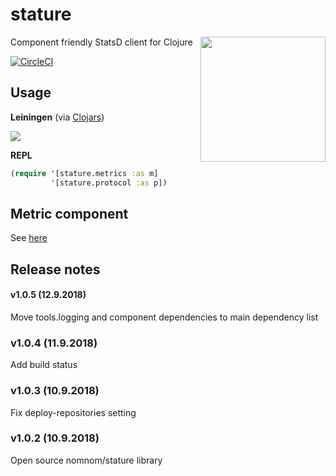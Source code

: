 # stature

<img src="https://i.annihil.us/u/prod/marvel/i/mg/3/60/527413be6077d/standard_xlarge.jpg" align="right"  height="200px" />

Component friendly StatsD client for Clojure

[![CircleCI](https://circleci.com/gh/nomnom-insights/nomnom.stature.svg?style=svg)](https://circleci.com/gh/nomnom-insights/nomnom.stature)


## Usage

**Leiningen** (via [Clojars](https://clojars.org/nomnom/stature))

[![](https://img.shields.io/clojars/v/nomnom/stature.svg)](https://clojars.org/nomnom/stature)


**REPL**

```clojure
(require '[stature.metrics :as m]
         '[stature.protocol :as p])
```

## Metric component

See [here](doc/metrics.md)

## Release notes

#### v1.0.5 (12.9.2018)
Move tools.logging and component dependencies to main dependency list

### v1.0.4 (11.9.2018)
Add build status

### v1.0.3 (10.9.2018)
Fix deploy-repositories setting

### v1.0.2 (10.9.2018)
Open source nomnom/stature library
